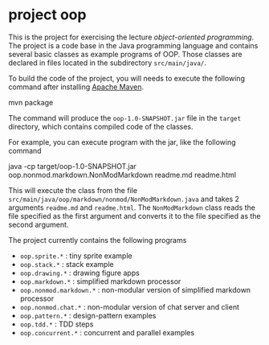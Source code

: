 # project oop 

This is the project for exercising the lecture *object-oriented programming*.
The project is a code base in the Java programming language and 
contains several basic classes as example programs of OOP.
Those classes are declared in files located in the subdirectory `src/main/java/`.

To build the code of the project, 
you will needs to execute the following command after 
installing [Apache Maven](https://maven.apache.org).

   mvn package 

The command will produce the `oop-1.0-SNAPSHOT.jar` file in the `target` directory,
which contains compiled code of the classes.


For example, you can execute program with the jar, like the following command

   java -cp target/oop-1.0-SNAPSHOT.jar oop.nonmod.markdown.NonModMarkdown readme.md readme.html


This will execute the class from the file `src/main/java/oop/markdown/nonmod/NonModMarkdown.java`
and takes 2 arguments `readme.md` and `readme.html`.
The `NonModMarkdown` class reads the file specified as the first argument
and converts it to the file specified as the second argument.

The project currently contains the following programs

* `oop.sprite.*`          : tiny sprite example
* `oop.stack.*`           : stack example
* `oop.drawing.*`         : drawing figure apps
* `oop.markdown.*`        : simplified markdown processor
* `oop.nonmod.markdown.*` : non-modular version of simplified markdown processor
* `oop.nonmod.chat.*`     : non-modular version of chat server and client
* `oop.pattern.*`         : design-pattern examples
* `oop.tdd.*`             : TDD steps
* `oop.concurrent.*`      : concurrent and parallel examples

